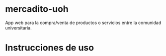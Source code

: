 # mercadito-uoh
App web para la compra/venta de productos o servicios entre la comunidad universitaria. 

# Instrucciones de uso
